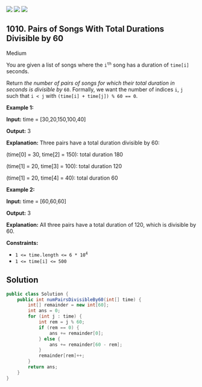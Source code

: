 [![](https://img.shields.io/github/stars/javadev/LeetCode-in-Java?label=Stars&style=flat-square)](https://github.com/javadev/LeetCode-in-Java)
[![](https://img.shields.io/github/forks/javadev/LeetCode-in-Java?label=Fork%20me%20on%20GitHub%20&style=flat-square)](https://github.com/javadev/LeetCode-in-Java/fork)
[![](https://img.shields.io/badge/-LeetCode%20in%20Kotlin-blue?style=flat-square)](https://github.com/javadev/LeetCode-in-Kotlin)

## 1010\. Pairs of Songs With Total Durations Divisible by 60

Medium

You are given a list of songs where the <code>i<sup>th</sup></code> song has a duration of `time[i]` seconds.

Return _the number of pairs of songs for which their total duration in seconds is divisible by_ `60`. Formally, we want the number of indices `i`, `j` such that `i < j` with `(time[i] + time[j]) % 60 == 0`.

**Example 1:**

**Input:** time = [30,20,150,100,40]

**Output:** 3

**Explanation:** Three pairs have a total duration divisible by 60:

(time[0] = 30, time[2] = 150): total duration 180

(time[1] = 20, time[3] = 100): total duration 120

(time[1] = 20, time[4] = 40): total duration 60 

**Example 2:**

**Input:** time = [60,60,60]

**Output:** 3

**Explanation:** All three pairs have a total duration of 120, which is divisible by 60. 

**Constraints:**

*   <code>1 <= time.length <= 6 * 10<sup>4</sup></code>
*   `1 <= time[i] <= 500`

## Solution

```java
public class Solution {
    public int numPairsDivisibleBy60(int[] time) {
        int[] remainder = new int[60];
        int ans = 0;
        for (int j : time) {
            int rem = j % 60;
            if (rem == 0) {
                ans += remainder[0];
            } else {
                ans += remainder[60 - rem];
            }
            remainder[rem]++;
        }
        return ans;
    }
}
```